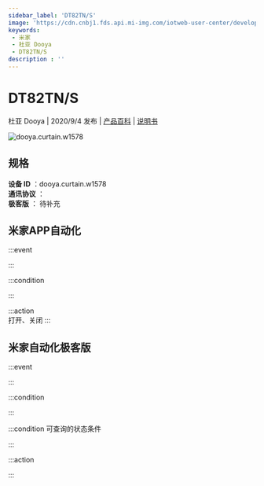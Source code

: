 ```yaml
---
sidebar_label: 'DT82TN/S'
image: 'https://cdn.cnbj1.fds.api.mi-img.com/iotweb-user-center/developer_16788710681404IXDIYw4.png?GalaxyAccessKeyId=AKVGLQWBOVIRQ3XLEW&Expires=9223372036854775807&Signature=wLc5TDATqQrR5CzxR/ho4UgE7KU='
keywords: 
 - 米家
 - 杜亚 Dooya
 - DT82TN/S
description : ''
---
```

# DT82TN/S

杜亚 Dooya | 2020/9/4 发布 | [产品百科](https://home.mi.com/webapp/content/baike/product/index.html?model=dooya.curtain.w1578/) | [说明书](https://home.mi.com/views/introduction.html?model=dooya.curtain.w1578&region=cn)

![dooya.curtain.w1578](https://cdn.cnbj1.fds.api.mi-img.com/iotweb-user-center/developer_16788710681404IXDIYw4.png?GalaxyAccessKeyId=AKVGLQWBOVIRQ3XLEW&Expires=9223372036854775807&Signature=wLc5TDATqQrR5CzxR/ho4UgE7KU=)

## 规格  
> 
**设备 ID** ：dooya.curtain.w1578  
**通讯协议** ：  
**极客版**  ： 待补充 


## 米家APP自动化  

:::event  

:::

:::condition  

:::

:::action   
打开、关闭
:::

## 米家自动化极客版  

:::event  

:::

:::condition  

:::

:::condition 可查询的状态条件  

:::

:::action  

:::

        
